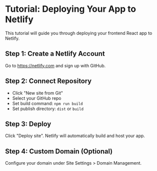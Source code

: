 # Tutorial: Deploying Your App to Netlify

This tutorial will guide you through deploying your frontend React app to Netlify.

## Step 1: Create a Netlify Account
Go to https://netlify.com and sign up with GitHub.

## Step 2: Connect Repository
- Click "New site from Git"
- Select your GitHub repo
- Set build command: `npm run build`
- Set publish directory: `dist` or `build`

## Step 3: Deploy
Click "Deploy site". Netlify will automatically build and host your app.

## Step 4: Custom Domain (Optional)
Configure your domain under Site Settings > Domain Management.
